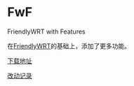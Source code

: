 # FwF

FriendlyWRT with Features

在[FriendlyWRT](../FriendlyWRT)的基础上，添加了更多功能。

[下载地址](https://github.com/songchenwen/nanopi-r2s/releases/download/FwF-2020-04-28-29cf7e9/FwF-2020-04-28-29cf7e9-ROM.zip)

[改动记录](CHANGELOG.md)
